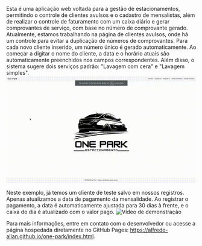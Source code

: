 Esta é uma aplicação web voltada para a gestão de estacionamentos, permitindo o controle de clientes avulsos e o cadastro de mensalistas, além de realizar o controle de faturamento com um caixa diário e gerar comprovantes de serviço, com base no número de comprovante gerado. Atualmente, estamos trabalhando na página de clientes avulsos, onde há um controle para evitar a duplicação de números de comprovantes. Para cada novo cliente inserido, um número único é gerado automaticamente. Ao começar a digitar o nome do cliente, a data e o horário atuais são automaticamente preenchidos nos campos correspondentes. Além disso, o sistema sugere dois serviços padrão: "Lavagem com cera" e "Lavagem simples".
![Vídeo de demonstração](./media/output.gif)

Neste exemplo, já temos um cliente de teste salvo em nossos registros. Apenas atualizamos a data de pagamento da mensalidade. Ao registrar o pagamento, a data é automaticamente ajustada para 30 dias à frente, e o caixa do dia é atualizado com o valor pago.
![Vídeo de demonstração](./media/output-caixa.gif)

Para mais informações, entre em contato com o desenvolvedor ou acesse a página hospedada diretamente no GitHub Pages: https://alfredo-allan.github.io/one-park/index.html.
